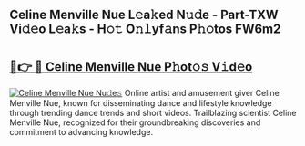 ## Celine Menville Nue L𝚎a𝚔ed N𝚞𝚍e - Part-TXW Vi𝚍𝚎o L𝚎a𝚔s - H𝚘𝚝 O𝚗𝚕yf𝚊ns P𝚑𝚘tos FW6m2

# <h2><a href="http://kf8piji.oniu.top/?m=Celine+Menville+Nue">🔗👉 🔴 Celine Menville Nue P𝚑ot𝚘𝚜 V𝚒d𝚎o</a></h2>

[![Celine Menville Nue Nu𝚍e𝚜](https://i.imgur.com/0qMVB7G.gif)](http://kf8piji.oniu.top/?m=Celine+Menville+Nue)
Online artist and amusement giver Celine Menville Nue, known for disseminating dance and lifestyle knowledge through trending dance trends and short videos. Trailblazing scientist Celine Menville Nue, recognized for their groundbreaking discoveries and commitment to advancing knowledge.  
